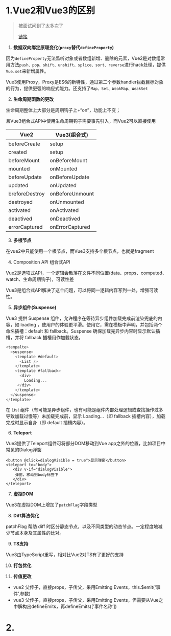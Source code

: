 # 1.Vue2和Vue3的区别

> 被面试问到了太多次了
>
> [链接](https://juejin.cn/post/7204844328111308855#heading-1)

1. **数据双向绑定原理变化(`proxy`替代`defineProperty`)**

因为`defineProperty`无法监听对象或者数组新增、删除的元素，Vue2是对数组常用方法`push、pop、shift、unshift、splice、sort、reverse`进行hack处理，提供`Vue.set`来新增属性。

Vue3使用Proxy，Proxy是ES6的新特性，通过第二个参数handler拦截目标对象的行为，提供更强的响应式能力。还支持了`Map、Set、WeakMap、WeakSet`

2. **生命周期函数的更改**

生命周期整体上大部分是周期钩子上+“on”，功能上不变；

且Vue3组合式API中使用生命周期钩子需要事先引入，而Vue2可以直接使用

| Vue2           | Vue3(组合式)    |
| -------------- | --------------- |
| beforeCreate   | setup           |
| created        | setup           |
| beforeMount    | onBeforeMount   |
| mounted        | onMounted       |
| beforeUpdate   | onBeforeUpdate  |
| updated        | onUpdated       |
| breforeDestroy | onBeforeUnmount |
| destroyed      | onUnmounted     |
| activated      | onActivated     |
| deactived      | onDeactived     |
| errorCaptured  | onErrorCaptured |

3. **多根节点**

在vue2中只能使用一个根节点，而Vue3支持多个根节点，也就是fragment

4. Composition API 组合式API

Vue2是选项式API，一个逻辑会散落在文件不同位置(data、props、computed、watch、生命周期钩子)，可读性差

Vue3是组合式API解决了这个问题，可以将同一逻辑内容写到一处，增强可读性。

5. **异步组件(Suspense)**

Vue3 提供 Suspense 组件，允许程序在等待异步组件加载完成前渲染兜底的内容，如 loading ，使用户的体验更平滑。使用它，需在模板中声明，并包括两个命名插槽：default 和 fallback。Suspense 确保加载完异步内容时显示默认插槽，并将 fallback 插槽用作加载状态。

```javascript
<tempalte>
  <suspense>
    <template #default>
      <List />
    </template>
    <template #fallback>
      <div>
        Loading...      
     </div>
    </template>
  </suspense>
</template>
```

在 List 组件（有可能是异步组件，也有可能是组件内部处理逻辑或查找操作过多导致加载过慢等）未加载完成前，显示 Loading...（即 fallback 插槽内容），加载完成时显示自身（即 default 插槽内容）。

6. **Teleport**

Vue3提供了Teleport组件可将部分DOM移动到Vue app之外的位置，比如项目中常见的Dialog弹窗

```vue
<button @click=dialogVisible = true">显示弹窗</button>
<teleport to="body">
   <div v-if="dialogVisible">
	弹窗，移动到body标签下
   </div>
</teleport>
```

7. **虚拟DOM**

Vue3在虚拟DOM上增加了`patchFlag`字段类型

8. **Diff算法优化**

patchFlag 帮助 diff 时区分静态节点，以及不同类型的动态节点。一定程度地减少节点本身及其属性的比对。

9. **TS支持**

Vue3由TypeScript重写，相对比Vue2对TS有了更好的支持

10. **打包优化**

11. **传值更改**

- vue2 父传子，直接props，子传父，采用Emitting Events，this.$emit(‘事件’,参数)
- vue3 父传子，直接props，子传父，采用Emitting Events，但需要从Vue之中解构出defineEmits，再defineEmits(['事件名称‘])
  

# 2. 

